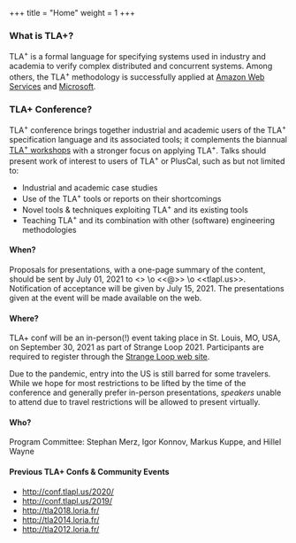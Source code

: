+++
title = "Home"
weight = 1
+++
<!--
{{% notice note %}} The <a href="/2020/">schedule</a> of the TLA+ Community Event 2020 has been posted! {{% /notice %}}
-->

### What is TLA+?
<!-- Point at industrial success stories of TLA+ (Amazon/Microsoft/...) -->
TLA<sup>+</sup> is a formal language for specifying systems used in industry and academia to verify complex distributed and concurrent systems. Among others, the TLA<sup>+</sup> methodology is successfully applied at [Amazon Web Services](http://lamport.azurewebsites.net/tla/amazon-excerpt.html) and [Microsoft](https://azure.microsoft.com/en-us/blog/azure-cosmos-db-pushing-the-frontier-of-globally-distributed-databases/).

### TLA+ Conference?

TLA<sup>+</sup> conference brings together industrial and academic users of the TLA<sup>+</sup> specification language and its associated tools; it complements the biannual [TLA<sup>+</sup> workshops](http://tla2018.loria.fr/) with a stronger focus on applying TLA<sup>+</sup>. Talks should present work of interest to users of TLA<sup>+</sup> or PlusCal, such as but not limited to:

* Industrial and academic case studies
* Use of the TLA<sup>+</sup> tools or reports on their shortcomings
* Novel tools & techniques exploiting TLA<sup>+</sup> and its existing tools
* Teaching TLA<sup>+</sup> and its combination with other (software) engineering methodologies

#### When?

Proposals for presentations, with a one-page summary of the content, should be sent by July 01, 2021 to <<tla2021>> \o <<@>> \o <<tlapl.us>>. Notification of acceptance will be given by July 15, 2021. The presentations given at the event will be made available on the web.

#### Where?

TLA+ conf will be an in-person(!) event taking place in St. Louis, MO, USA, on September 30, 2021 as part of Strange Loop 2021. Participants are required to register through the [Strange Loop web site](https://thestrangeloop.com/register.html).

Due to the pandemic, entry into the US is still barred for some travelers. While we hope for most restrictions to be lifted by the time of the conference and generally prefer in-person presentations, *speakers* unable to attend due to travel restrictions will be allowed to present virtually.

#### Who?

Program Committee: Stephan Merz, Igor Konnov,  Markus Kuppe, and Hillel Wayne

#### Previous TLA+ Confs & Community Events

* http://conf.tlapl.us/2020/
* http://conf.tlapl.us/2019/
* http://tla2018.loria.fr/
* http://tla2014.loria.fr/
* http://tla2012.loria.fr/
